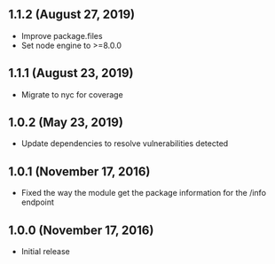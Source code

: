 ## 1.1.2 (August 27, 2019)

* Improve package.files
* Set node engine to >=8.0.0

## 1.1.1 (August 23, 2019)

* Migrate to nyc for coverage

## 1.0.2 (May 23, 2019)

* Update dependencies to resolve vulnerabilities detected

## 1.0.1 (November 17, 2016)

* Fixed the way the module get the package information for the /info endpoint

## 1.0.0 (November 17, 2016)

* Initial release
